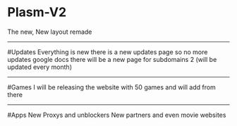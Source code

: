 # Plasm-V2
The new, New layout remade 
<hr>
#Updates
Everything is new there is a new updates page so no more updates google docs
there will be a new page for subdomains 2 (will be updated every month)
<hr>
#Games
I will be releasing the website with 50 games and will add from there
<hr>
#Apps
New Proxys and unblockers New partners and even movie websites
